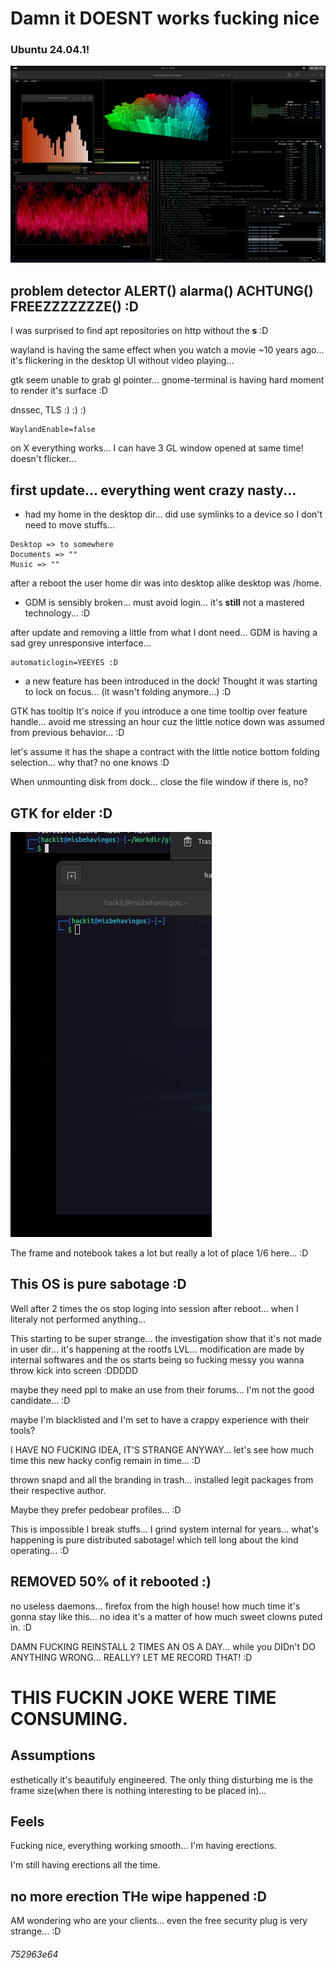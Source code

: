 # Damn it DOESNT works fucking nice 

### Ubuntu 24.04.1!

![OKLM](./img/cool-desktop.png)

## problem detector ALERT() alarma() ACHTUNG() FREEZZZZZZZE() :D

I was surprised to find apt repositories on http without the **s** :D

wayland is having the same effect when you watch a movie ~10 years ago... it's flickering in the desktop UI without video playing...

gtk seem unable to grab gl pointer... gnome-terminal is having hard moment to render it's surface :D

dnssec, TLS  :) :) :) 

```
WaylandEnable=false
```

on X everything works... I can have 3 GL window opened at same time! doesn't flicker...

## first update... everything went crazy nasty...

- had my home in the desktop dir... did use symlinks to a device so I don't need to move stuffs...
```
Desktop => to somewhere
Documents => ""
Music => ""
```
after a reboot the user home dir was into desktop alike desktop was /home.

- GDM is sensibly broken... must avoid login... it's **still** not a mastered technology... :D

after update and removing a little from what I dont need... GDM is having a sad grey unresponsive interface...
```
automaticlogin=YEEYES :D
```

- a new feature has been introduced in the dock! Thought it was starting to lock on focus... (it wasn't folding anymore...) :D

GTK has tooltip It's noice if you introduce a one time tooltip over feature handle... avoid me stressing an hour cuz the little notice down was assumed from previous behavior... :D

let's assume it has the shape a contract with the little notice bottom folding selection... why that? no one knows :D

When unmounting disk from dock... close the file window if there is, no?

## GTK for elder :D

![1/6thesurface](./img/1-6thesurface.png)

The frame and notebook takes a lot but really a lot of place 1/6 here... :D

## This OS is pure sabotage :D

Well after 2 times the os stop loging into session after reboot... when I literaly not performed anything...

This starting to be super strange... the investigation show that it's not made in user dir... it's happening at the rootfs LVL... modification are made by internal softwares and the os starts being so fucking messy you wanna throw kick into screen :DDDDD

maybe they need ppl to make an use from their forums... I'm not the good candidate... :D

maybe I'm blacklisted and I'm set to have a crappy experience with their tools?

I HAVE NO FUCKING IDEA, IT'S STRANGE ANYWAY... let's see how much time this new hacky config remain in time... :D

thrown snapd and all the branding in trash... installed legit packages from their respective author.

Maybe they prefer pedobear profiles...  :D

This is impossible I break stuffs... I grind system internal for years... what's happening is pure distributed sabotage! which tell long about the kind operating... :D

## REMOVED 50% of it rebooted :)

no useless daemons... firefox from the high house! how much time it's gonna stay like this... no idea it's a matter of how much sweet clowns puted in. :D

DAMN FUCKING REINSTALL 2 TIMES AN OS A DAY... while you DIDn't DO ANYTHING WRONG... REALLY? LET ME RECORD THAT! :D

# THIS FUCKIN JOKE WERE TIME CONSUMING.

## Assumptions

esthetically it's beautifuly engineered. The only thing disturbing me is the frame size(when there is nothing interesting to be placed in)...

## Feels

Fucking nice, everything working smooth... I'm having erections.

I'm still having erections all the time.

## no more erection THe wipe happened :D

AM wondering who are your clients... even the free security plug is very strange... :D

###### 752963e64
